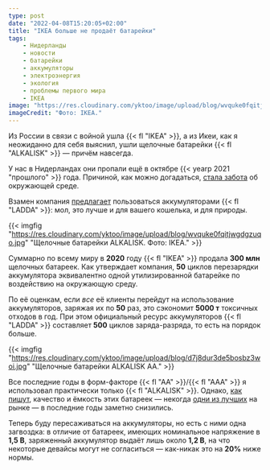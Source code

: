 ```yaml
---
type: post
date: "2022-04-08T15:20:05+02:00"
title: "IKEA больше не продаёт батарейки"
tags:
    - Нидерланды
    - новости
    - батарейки
    - аккумуляторы
    - электроэнергия
    - экология
    - проблемы первого мира
    - IKEA
image: "https://res.cloudinary.com/yktoo/image/upload/blog/wvquke0fqitjwgdgzuqo.jpg"
imageCredit: "Фото: IKEA."
---
```


Из России в связи с войной ушла {{< fl "IKEA" >}}, а из Икеи, как я неожиданно для себя выяснил, ушли щелочные батарейки {{< fl "ALKALISK" >}} — причём навсегда.

У нас в Нидерландах они пропали ещё в октябре {{< yearp 2021 "прошлого" >}} года. Причиной, как можно догадаться, [стала забота](https://yktoo.me/fNz2Za) об окружающей среде.

Взамен компания [предлагает](https://yktoo.me/fNz2Za) пользоваться аккумуляторами {{< fl "LADDA" >}}: мол, это лучше и для вашего кошелька, и для природы.

<!--more-->

{{< imgfig "https://res.cloudinary.com/yktoo/image/upload/blog/wvquke0fqitjwgdgzuqo.jpg" "Щелочные батарейки ALKALISK. Фото: IKEA." >}}

Суммарно по всему миру в **2020** году {{< fl "IKEA" >}} продала **300 млн** щелочных батареек. Как утверждает компания, **50** циклов перезарядки аккумулятора эквивалентно одной утилизированной батарейке по воздействию на окружающую среду.

По её оценкам, если *все* её клиенты перейдут на использование аккумуляторов, заряжая их по **50** раз, это сэкономит **5000 т** токсичных отходов в год. При этом официальный ресурс аккумуляторов {{< fl "LADDA" >}} составляет **500** циклов заряда-разряда, то есть на порядок больше.

{{< imgfig "https://res.cloudinary.com/yktoo/image/upload/blog/d7j8dur3de5bosbz3woi.jpg" "Щелочные батарейки ALKALISK AA." >}}

Все последние годы в форм-факторе {{< fl "AA" >}}/{{< fl "AAA" >}} я использовал практически только {{< fl "ALKALISK" >}}. Однако, [как пишут](https://yktoo.me/8MJKKp), качество и ёмкость этих батареек — некогда [одни из лучших](https://yktoo.me/0DA0qO) на рынке —  в последние годы заметно снизились.

Теперь буду пересаживаться на аккумуляторы, но есть с ними одна загвоздка: в отличие от батареек, имеющих номинальное напряжение в **1,5 В**, заряженный аккумулятор выдаёт лишь около **1,2 В**, на что некоторые девайсы могут не согласиться — как-никак это на **20%** ниже нормы.
